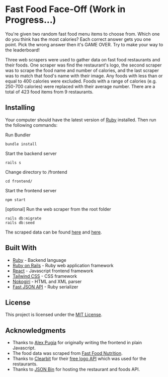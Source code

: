 # Fast Food Face-Off (Work in Progress...)

You're given two random fast food menu items to choose from. Which one do you think has the most calories? Each correct answer gets you one point. Pick the wrong answer then it's GAME OVER. Try to make your way to the leaderboard!

Three web scrapers were used to gather data on fast food restaurants and their foods. One scraper was find the restaurant's logo, the second scraper was to scrape the food name and number of calories, and the last scraper was to match that food's name with their image. Any foods with less than or equal to 400 calories were excluded. Foods with a range of calories (e.g. 250-700 calories) were replaced with their average number. There are a total of 423 food items from 9 restaurants.

## Installing

Your computer should have the latest version of [Ruby](https://www.ruby-lang.org/en/documentation/installation/) installed. Then run the following commands:

Run Bundler
```
bundle install
```

Start the backend server

```
rails s
```

Change directory to /frontend

```
cd frontend/
```

Start the frontend server

```
npm start
```

[optional] Run the web scraper from the root folder
```
rails db:migrate
rails db:seed
```

The scraped data can be found [here](https://api.jsonbin.io/b/5e0bbfcf02ce5777b8b583e6) and [here](https://api.jsonbin.io/b/5e0bbf5f02ce5777b8b583b6).

## Built With

* [Ruby](http://www.yahoo.com) - Backend language
* [Ruby on Rails](https://rubyonrails.org/) - Ruby web application framework
* [React](https://reactjs.org/) - Javascript frontend framework
* [Tailwind CSS](https://www.tailwindcss.com) - CSS framework
* [Nokogiri](https://github.com/sparklemotion/nokogiri) - HTML and XML parser
* [Fast JSON API](https://github.com/Netflix/fast_jsonapi) - Ruby serializer

## License

This project is licensed under the [MIT License](LICENSE).

## Acknowledgments

* Thanks to [Alex Pugia](https://github.com/jasminnancy) for originally writing the frontend in plain Javascript.
* The food data was scraped from [Fast Food Nutrition](https://fastfoodnutrition.org).
* Thanks to [Clearbit](http://clearbit.com) for their [free logo API](https://clearbit.com/logo) which was used for the restaurants.
* Thanks to [JSON Bin](http://https://jsonbin.io/) for hosting the restaurant and foods API.
